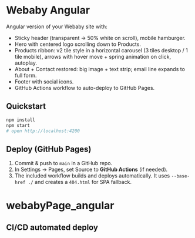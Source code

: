 
# Webaby Angular

Angular version of your Webaby site with:
- Sticky header (transparent → 50% white on scroll), mobile hamburger.
- Hero with centered logo scrolling down to Products.
- Products ribbon: v2 tile style in a horizontal carousel (3 tiles desktop / 1 tile mobile),
  arrows with hover move + spring animation on click, autoplay.
- About + Contact restored: big image + text strip; email line expands to full form.
- Footer with social icons.
- GitHub Actions workflow to auto-deploy to GitHub Pages.

## Quickstart
```bash
npm install
npm start
# open http://localhost:4200
```

## Deploy (GitHub Pages)
1. Commit & push to `main` in a GitHub repo.
2. In Settings → Pages, set Source to **GitHub Actions** (if needed).
3. The included workflow builds and deploys automatically.
   It uses `--base-href ./` and creates a `404.html` for SPA fallback.
# webabyPage_angular
## CI/CD automated deploy 
